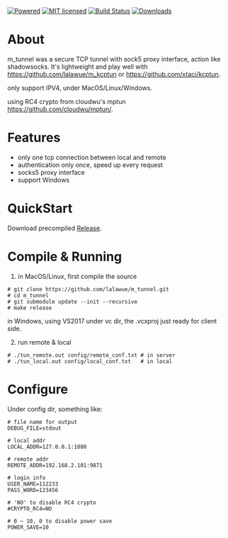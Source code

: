 
[![Powered][1]][2]  [![MIT licensed][3]][4]  [![Build Status][5]][6]  [![Downloads][7]][8]

[1]: https://img.shields.io/badge/KCP-Powered-blue.svg
[2]: https://github.com/skywind3000/kcp

[3]: https://img.shields.io/badge/license-MIT-blue.svg
[4]: LICENSE

[5]: https://travis-ci.org/lalawue/m_net.svg?branch=master
[6]: https://travis-ci.org/lalawue/m_net

[7]: https://img.shields.io/github/downloads/lalawue/m_kcptun/total.svg?maxAge=1800
[8]: https://github.com/lalawue/m_kcptun/releases



# About

m_tunnel was a secure TCP tunnel with sock5 proxy interface, action like shadowsocks. It's lightweight and play well with https://github.com/lalawue/m_kcptun or https://github.com/xtaci/kcptun.

only support IPV4, under MacOS/Linux/Windows. 

using RC4 crypto from cloudwu's mptun https://github.com/cloudwu/mptun/.





# Features

- only one tcp connection between local and remote
- authentication only once, speed up every request
- socks5 proxy interface 
- support Windows




# QuickStart

Download precompiled [Release](https://github.com/lalawue/m_tunnel/releases).





# Compile & Running

1. in MacOS/Linux, first compile the source

```
# git clone https://github.com/lalawue/m_tunnel.git
# cd m_tunnel
# git submodule update --init --recursive
# make release
```

in Windows, using VS2017 under vc dir, the .vcxproj just ready for client side.



2. run remote & local
```
# ./tun_remote.out config/remote_conf.txt # in server
# ./tun_local.out config/local_conf.txt   # in local
```





# Configure

Under config dir, something like:

```
# file name for output
DEBUG_FILE=stdout

# local addr
LOCAL_ADDR=127.0.0.1:1080

# remote addr
REMOTE_ADDR=192.168.2.101:9871

# login info
USER_NAME=112233
PASS_WORD=123456

# 'NO' to disable RC4 crypto
#CRYPTO_RC4=NO

# 0 ~ 10, 0 to disable power save
POWER_SAVE=10
```
